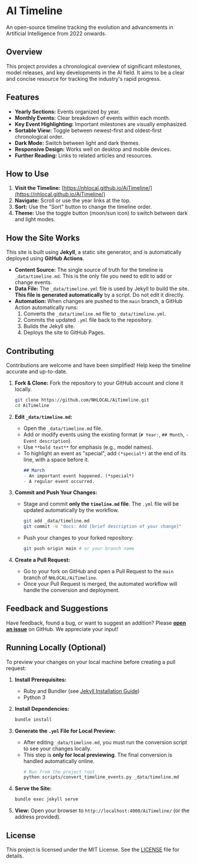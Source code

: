 # AI Timeline

An open-source timeline tracking the evolution and advancements in Artificial Intelligence from 2022 onwards.

## Overview

This project provides a chronological overview of significant milestones, model releases, and key developments in the AI field. It aims to be a clear and concise resource for tracking the industry's rapid progress.

## Features

-   **Yearly Sections:** Events organized by year.
-   **Monthly Events:** Clear breakdown of events within each month.
-   **Key Event Highlighting:** Important milestones are visually emphasized.
-   **Sortable View:** Toggle between newest-first and oldest-first chronological order.
-   **Dark Mode:** Switch between light and dark themes.
-   **Responsive Design:** Works well on desktop and mobile devices.
-   **Further Reading:** Links to related articles and resources.

## How to Use

1.  **Visit the Timeline:** [https://nhlocal.github.io/AiTimeline/](https://nhlocal.github.io/AiTimeline/)
2.  **Navigate:** Scroll or use the year links at the top.
3.  **Sort:** Use the "Sort" button to change the timeline order.
4.  **Theme:** Use the toggle button (moon/sun icon) to switch between dark and light modes.

## How the Site Works

This site is built using **Jekyll**, a static site generator, and is automatically deployed using **GitHub Actions**.

-   **Content Source:** The single source of truth for the timeline is `_data/timeline.md`. This is the only file you need to edit to add or change events.
-   **Data File:** The `_data/timeline.yml` file is used by Jekyll to build the site. **This file is generated automatically** by a script. Do not edit it directly.
-   **Automation:** When changes are pushed to the `main` branch, a GitHub Action automatically runs:
    1.  Converts the `_data/timeline.md` file to `_data/timeline.yml`.
    2.  Commits the updated `.yml` file back to the repository.
    3.  Builds the Jekyll site.
    4.  Deploys the site to GitHub Pages.

## Contributing

Contributions are welcome and have been simplified! Help keep the timeline accurate and up-to-date.

1.  **Fork & Clone:** Fork the repository to your GitHub account and clone it locally.
    ```bash
    git clone https://github.com/NHLOCAL/AiTimeline.git
    cd AiTimeline
    ```

2.  **Edit `_data/timeline.md`:**
    *   Open the `_data/timeline.md` file.
    *   Add or modify events using the existing format (`# Year:`, `## Month`, `- Event description`).
    *   Use `**bold text**` for emphasis (e.g., model names).
    *   To highlight an event as "special", add `(*special*)` at the end of its line, with a space before it.
        ```markdown
        ## March
        - An important event happened. (*special*)
        - A regular event occurred.
        ```

3.  **Commit and Push Your Changes:**
    *   Stage and commit **only the `timeline.md` file**. The `.yml` file will be updated automatically by the workflow.
        ```bash
        git add _data/timeline.md
        git commit -m "docs: Add [brief description of your change]"
        ```
    *   Push your changes to your forked repository:
        ```bash
        git push origin main # or your branch name
        ```

4.  **Create a Pull Request:**
    *   Go to your fork on GitHub and open a Pull Request to the `main` branch of `NHLOCAL/AiTimeline`.
    *   Once your Pull Request is merged, the automated workflow will handle the conversion and deployment.

## Feedback and Suggestions

Have feedback, found a bug, or want to suggest an addition? Please **[open an issue](https://github.com/NHLOCAL/AiTimeline/issues)** on GitHub. We appreciate your input!

## Running Locally (Optional)

To preview your changes on your local machine before creating a pull request:

1.  **Install Prerequisites:**
    *   Ruby and Bundler (see [Jekyll Installation Guide](https://jekyllrb.com/docs/installation/))
    *   Python 3

2.  **Install Dependencies:**
    ```bash
    bundle install
    ```

3.  **Generate the `.yml` File for Local Preview:**
    *   After editing `_data/timeline.md`, you must run the conversion script to see your changes locally.
    *   This step is **only for local previewing**. The final conversion is handled automatically online.
        ```bash
        # Run from the project root
        python scripts/convert_timeline_events.py _data/timeline.md
        ```

4.  **Serve the Site:**
    ```bash
    bundle exec jekyll serve
    ```

5.  **View:** Open your browser to `http://localhost:4000/AiTimeline/` (or the address provided).

## License

This project is licensed under the MIT License. See the [LICENSE](LICENSE) file for details.
